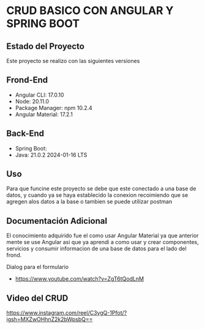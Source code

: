 # CRUD BASICO CON ANGULAR Y SPRING BOOT

## Estado del Proyecto

Este proyecto se realizo con las siguientes versiones 

## Frond-End
- Angular CLI: 17.0.10 
- Node: 20.11.0
- Package Manager: npm 10.2.4
- Angular Material: 17.2.1
## Back-End
- Spring Boot: 
- Java: 21.0.2 2024-01-16 LTS

## Uso

Para que funcine este proyecto se debe que este conectado a una base de datos, y cuando ya se haya establecido la conexion recoimiendo que se agregen alos datos a la base o tambien se puede utilizar postman 

## Documentación Adicional
El conocimiento adquirido fue el como usar Angular Material ya que anterior mente se use Angular asi que ya aprendi a como usar y crear componentes, servicios y consumir informacion de una base de datos para el lado del frond. 

Dialog para el formulario
- https://www.youtube.com/watch?v=ZgT6tQodLnM

## Video del CRUD

https://www.instagram.com/reel/C3ygQ-1Pfot/?igsh=MXZwOHhnZ2k2bWpsbQ==
